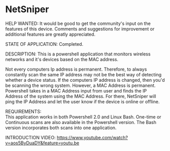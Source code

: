 # NetSniper

HELP WANTED: 
It would be good to get the community's input on the features of this device. Comments and suggestions for improvement or additional features are greatly appreciated. 

STATE OF APPLICATION: 
Completed. 

DESCRIPTION: 
This is a powershell application that monitors wireless networks and it's devices based on the MAC address. 

Not every computers Ip address is permanent. Therefore, to always constantly scan the same IP address may not be the best way of detecting whether a device status. If the computers IP address is changed, then you'd be scanning the wrong system. However, a MAC Address is permanent. Powershell takes in a MAC Address input from user and finds the IP Address of the system using the MAC Address. For there, NetSniper will ping the IP Address and let the user know if the device is online or offline. 

REQUIREMENTS:   
This application works in both Powershell 2.0 and Linux Bash. One-time or Continuous scans are also available in the Powershell version. The Bash version incorporates both scans into one application. 

INTRODUCTION VIDEO:
https://www.youtube.com/watch?v=aos5ByDuaDY&feature=youtu.be


